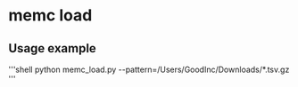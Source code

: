 # memc load

## Usage example

'''shell
python memc_load.py --pattern=/Users/GoodInc/Downloads/*.tsv.gz
'''
